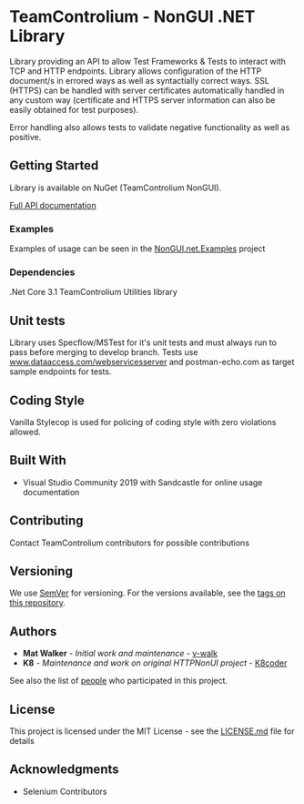 # TeamControlium - NonGUI .NET Library

Library providing an API to allow Test Frameworks & Tests to interact with TCP and HTTP endpoints.  Library allows configuration of the HTTP document/s in errored ways as well as syntactially correct ways.  SSL (HTTPS) can be handled with server certificates automatically handled in any custom way (certificate and HTTPS server information can also be easily obtained for test purposes).

Error handling also allows tests to validate negative functionality as well as positive.

## Getting Started

Library is available on NuGet (TeamControlium NonGUI). 

[Full API documentation](https://teamcontrolium.github.io/NonGUI.net)

### Examples

Examples of usage can be seen in the [NonGUI.net.Examples](https://github.com/TeamControlium/NonGUI.Net.Examples) project

### Dependencies

.Net Core 3.1
TeamControlium Utilities library

## Unit tests

Library uses Specflow/MSTest for it's unit tests and must always run to pass before merging to develop branch.  Tests use www.dataaccess.com/webservicesserver and postman-echo.com as target sample endpoints for tests.

## Coding Style

Vanilla Stylecop is used for policing of coding style with zero violations allowed.

## Built With

* Visual Studio Community 2019 with Sandcastle for online usage documentation

## Contributing

Contact TeamControlium contributors for possible contributions

## Versioning

We use [SemVer](http://semver.org/) for versioning. For the versions available, see the [tags on this repository](https://github.com/your/project/tags). 

## Authors

* **Mat Walker** - *Initial work and maintenance* - [v-walk](https://github.com/v-mwalk)
* **K8** - *Maintenance and work on original HTTPNonUI project* - [K8coder](https://github.com/K8coder)

See also the list of [people](https://github.com/TeamControlium/NonGUI.net/people) who participated in this project.

## License

This project is licensed under the MIT License - see the [LICENSE.md](LICENSE.md) file for details

## Acknowledgments

* Selenium Contributors
